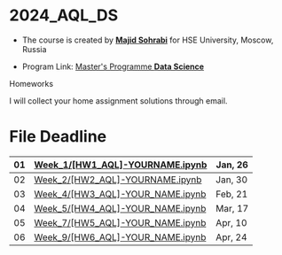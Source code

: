# 2024_AQL_DS

- The course is created by [**Majid Sohrabi**](https://www.hse.ru/en/org/persons/401648437) for HSE University, Moscow, Russia

- Program Link: [Master's Programme **Data Science**](https://www.hse.ru/en/ma/datasci/)

Homeworks

I will collect your home assignment solutions through email.

#	File	Deadline

| 01 | [Week_1/[HW1_AQL]-YOURNAME.ipynb](Week_1/[HW1_AQL]-YOURNAME.ipynb)| Jan, 26 |
| -- | ------------------------| ------- |
| 02 | [Week_2/[HW2_AQL]-YOURNAME.ipynb](Week_2/[HW2_AQL]-YOURNAME.ipynb)| Jan, 30 |
| 03 | [Week_4/[HW3_AQL]-YOUR_NAME.ipynb](Week_4/[HW3_AQL]-YOUR_NAME.ipynb)| Feb, 21 |
| 04 | [Week_5/[HW4_AQL]-YOUR_NAME.ipynb](Week_5/[HW4_AQL]-YOUR_NAME.ipynb)| Mar, 17 |
| 05 | [Week_7/[HW5_AQL]-YOUR_NAME.ipynb](Week_7/[HW5_AQL]-YOUR_NAME.ipynb)| Apr, 10 |
| 06 | [Week_9/[HW6_AQL]-YOUR_NAME.ipynb](Week_9/[HW6_AQL]-YOUR_NAME.ipynb)| Apr, 24 |


